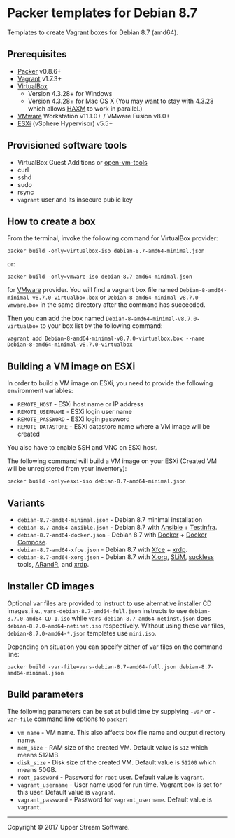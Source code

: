 # Packer templates for Debian 8.7

Templates to create Vagrant boxes for Debian 8.7 (amd64).

## Prerequisites

* [Packer] v0.8.6+
* [Vagrant] v1.7.3+
* [VirtualBox]
	* Version 4.3.28+ for Windows
	* Version 4.3.28+ for Mac OS X (You may want to stay with 4.3.28 which allows [HAXM] to work in parallel.)
* [VMware] Workstation v11.1.0+ / VMware Fusion v8.0+
* [ESXi] (vSphere Hypervisor) v5.5+

[ESXi]: http://www.vmware.com/products/vsphere-hypervisor
        "Free VMware vSphere Hypervisor, Free Virtualization (ESXi)"
[HAXM]: https://software.intel.com/en-us/android/articles/intel-hardware-accelerated-execution-manager
        "Intel&reg; Hardware Accelerated Execution Manager"
[Packer]: https://www.packer.io/ "Packer by HashiCorp"
[Vagrant]: https://www.vagrantup.com/ "Vagrant"
[VirtualBox]: https://www.virtualbox.org/ "Oracle VM VirtualBox"
[VMware]: http://www.vmware.com/ "VMware Virtualization for Desktop &amp; Server, Application, Public &amp; Hybrid Clouds"

## Provisioned software tools

* VirtualBox Guest Additions or [open-vm-tools]
* curl
* sshd
* sudo
* rsync
* `vagrant` user and its insecure public key

[open-vm-tools]: https://github.com/vmware/open-vm-tools "Official repository of VMware open-vm-tools project"

## How to create a box

From the terminal, invoke the following command for VirtualBox provider:

    packer build -only=virtualbox-iso debian-8.7-amd64-minimal.json

or:

    packer build -only=vmware-iso debian-8.7-amd64-minimal.json

for [VMware] provider.
You will find a vagrant box file named `Debian-8-amd64-minimal-v8.7.0-virtualbox.box`
or `Debian-8-amd64-minimal-v8.7.0-vmware.box` in the same directory after the command has succeeded.

Then you can add the box named `Debian-8-amd64-minimal-v8.7.0-virtualbox` to your box list
by the following command:

    vagrant add Debian-8-amd64-minimal-v8.7.0-virtualbox.box --name Debian-8-amd64-minimal-v8.7.0-virtualbox

## Building a VM image on ESXi

In order to build a VM image on ESXi, you need to provide the following environment variables:

* `REMOTE_HOST` - ESXi host name or IP address
* `REMOTE_USERNAME` - ESXi login user name
* `REMOTE_PASSWORD` - ESXi login password
* `REMOTE_DATASTORE` - ESXi datastore name where a VM image will be created

You also have to enable SSH and VNC on ESXi host.

The following command will build a VM image on your ESXi (Created VM will be unregistered from your Inventory):

    packer build -only=esxi-iso debian-8.7-amd64-minimal.json

## Variants

* `debian-8.7-amd64-minimal.json` - Debian 8.7 minimal installation
* `debian-8.7-amd64-ansible.json` - Debian 8.7 with [Ansible] + [Testinfra].
* `debian-8.7-amd64-docker.json` - Debian 8.7 with [Docker] + [Docker Compose].
* `debian-8.7-amd64-xfce.json` - Debian 8.7 with [Xfce] + [xrdp].
* `debian-8.7-amd64-xorg.json` - Debian 8.7 with [X.org], [SLiM], [suckless] tools, [ARandR], and [xrdp].

[Ansible]: https://www.ansible.com/ "Ansible is Simple IT Automation"
[ARandR]: https://christian.amsuess.com/tools/arandr/ "ARandR: Another XRandR GUI"
[Docker]: https://www.docker.com/ "Docker - Build, Ship and Run Any App, Anywhere"
[Docker Compose]: https://docs.docker.com/compose/ "Docker Compose"
[SLiM]: https://sourceforge.net/projects/slim.berlios/ "SLiM download | SourceForge.net"
[suckless]: http://suckless.org/ "suckless.org software that sucks less"
[Testinfra]: https://testinfra.readthedocs.io/en/latest/ "Testinfra test your infrastructure &mdash; testinfra 1.4.2 documentation"
[X.org]: https://www.x.org/wiki/ "X.Org"
[Xfce]: http://www.xfce.org/ "Xfce Desktop Environment"
[xrdp]: http://www.xrdp.org/ "xrdp"

## Installer CD images

Optional var files are provided to instruct to use alternative installer CD images, i.e.,
`vars-debian-8.7-amd64-full.json` instructs to use `debian-8.7.0-amd64-CD-1.iso` while
`vars-debian-8.7-amd64-netinst.json` does `debian-8.7.0-amd64-netinst.iso` respectively.
Without using these var files, `debian-8.7.0-amd64-*.json` templates use `mini.iso`.

Depending on situation you can specify either of var files on the command line:

    packer build -var-file=vars-debian-8.7-amd64-full.json debian-8.7-amd64-minimal.json

## Build parameters

The following parameters can be set at build time by supplying `-var` or `-var-file` command line options to `packer`:

* `vm_name` - VM name.  This also affects box file name and output directory name.
* `mem_size` - RAM size of the created VM.  Default value is `512` which means 512MB.
* `disk_size` - Disk size of the created VM.  Default value is `51200` which means 50GB.
* `root_password` - Password for `root` user.  Default value is `vagrant`.
* `vagrant_username` - User name used for run time.  Vagrant box is set for this user.  Default value is `vagrant`.
* `vagrant_password` - Password for `vagrant_username`.  Default value is `vagrant`.

- - -

Copyright &copy; 2017 Upper Stream Software.
